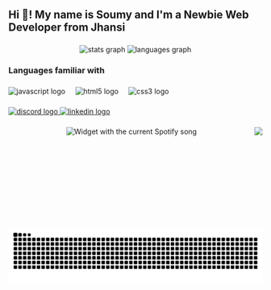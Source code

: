 <h2 align="left">Hi 👋! My name is Soumy and I'm a Newbie Web Developer from Jhansi</h2>

###

<div align="center">
  <img src="https://github-readme-stats.vercel.app/api?username=MukuJhansi&hide_title=false&hide_rank=false&show_icons=true&include_all_commits=true&count_private=true&disable_animations=false&theme=dracula&locale=en&hide_border=false" height="150" alt="stats graph"  />
  <img src="https://github-readme-stats.vercel.app/api/top-langs?username=MukuJhansi&locale=en&hide_title=false&layout=compact&card_width=320&langs_count=5&theme=dracula&hide_border=false" height="150" alt="languages graph"  />
</div>

###

<h3 align="left">Languages familiar with</h3>

###

<div align="left">
  <img src="https://cdn.jsdelivr.net/gh/devicons/devicon/icons/javascript/javascript-original.svg" height="30" alt="javascript logo"  />
  <img width="12" />
  <img src="https://cdn.jsdelivr.net/gh/devicons/devicon/icons/html5/html5-original.svg" height="30" alt="html5 logo"  />
  <img width="12" />
  <img src="https://cdn.jsdelivr.net/gh/devicons/devicon/icons/css3/css3-original.svg" height="30" alt="css3 logo"  />
</div>

###

<div align="left">
  <a href="https://discord.com/users/1115658967012626542" target="_blank">
    <img src="https://img.shields.io/static/v1?message=Discord&logo=discord&label=&color=7289DA&logoColor=white&labelColor=&style=for-the-badge" height="35" alt="discord logo"  />
  </a>
  <a href="www.linkedin.com/in/ soumy-agarwal-mhms" target="_blank">
    <img src="https://img.shields.io/static/v1?message=LinkedIn&logo=linkedin&label=&color=0077B5&logoColor=white&labelColor=&style=for-the-badge" height="35" alt="linkedin logo"  />
  </a>
</div>

###

<img align="right" height="200" src="https://images-ext-1.discordapp.net/external/zieYF4OK_H0s07fge5CheYrWNN9cy4CxytoERFF7gPE/%3Fwidth%3D400%26height%3D224/https/images-ext-2.discordapp.net/external/xGgMi1RfapUGygk-wEFuFV8ZQ6SZMMd8cPqHMvS0WGs/https/i.pinimg.com/originals/c4/95/14/c495143c99f68bd9e5c161882216e9d7.gif"  />

###

<div align="center">
  <img src="https://spotify-lake-chi.vercel.app/api/spotify?" alt="Widget with the current Spotify song"  />
</div>

###

<br clear="both">

<img src="https://raw.githubusercontent.com/MukuJhansi/MukuJhansi/output/snake.svg" alt="Snake animation" />

###
